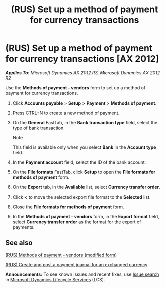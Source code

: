 ﻿---
title: (RUS) Set up a method of payment for currency transactions
TOCTitle: (RUS) Set up a method of payment for currency transactions
ms:assetid: c65bf8d9-10f7-4a3b-b267-19c4c6f8fce2
ms:mtpsurl: https://technet.microsoft.com/en-us/library/JJ856192(v=AX.60)
ms:contentKeyID: 50407075
ms.date: 04/18/2014
mtps_version: v=AX.60
---

# (RUS) Set up a method of payment for currency transactions [AX 2012]


_**Applies To:** Microsoft Dynamics AX 2012 R3, Microsoft Dynamics AX 2012 R2_

Use the **Methods of payment - vendors** form to set up a method of payment for currency transactions.

1.  Click **Accounts payable** \> **Setup** \> **Payment** \> **Methods of payment**.

2.  Press CTRL+N to create a new method of payment.

3.  On the **General** FastTab, in the **Bank transaction type** field, select the type of bank transaction.
    

    > [!NOTE]
    > <P>This field is available only when you select <STRONG>Bank</STRONG> in the <STRONG>Account type</STRONG> field.</P>



4.  In the **Payment account** field, select the ID of the bank account.

5.  On the **File formats** FastTab, click **Setup** to open the **File formats for methods of payment** form.

6.  On the **Export** tab, in the **Available** list, select **Currency transfer order**.

7.  Click **\<** to move the selected export file format to the **Selected** list.

8.  Close the **File formats for methods of payment** form.

9.  In the **Methods of payment - vendors** form, in the **Export format** field, select **Currency transfer order** as the format for the export of payments.

## See also

[(RUS) Methods of payment - vendors (modified form)](https://technet.microsoft.com/en-us/library/jj711469\(v=ax.60\))

[(RUS) Create and post a payment journal for an exchanged currency](rus-create-and-post-a-payment-journal-for-an-exchanged-currency.md)

  
**Announcements:** To see known issues and recent fixes, use [Issue search](http://go.microsoft.com/fwlink/?linkid=389258) in [Microsoft Dynamics Lifecycle Services](http://go.microsoft.com/fwlink/?linkid=306505) (LCS).

